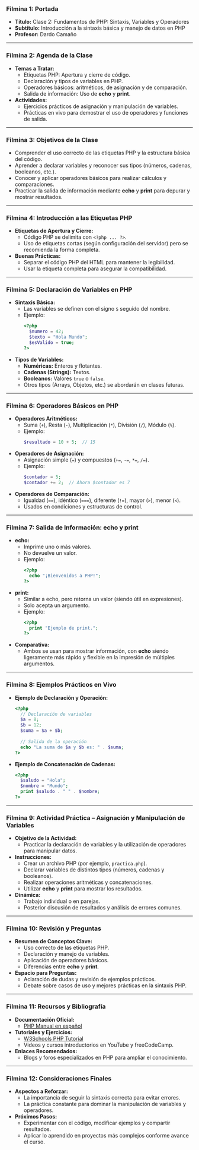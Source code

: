 ### Filmina 1: Portada
- **Título:** Clase 2: Fundamentos de PHP: Sintaxis, Variables y Operadores
- **Subtítulo:** Introducción a la sintaxis básica y manejo de datos en PHP
- **Profesor:** Dardo Camaño

---

### Filmina 2: Agenda de la Clase
- **Temas a Tratar:**
  - Etiquetas PHP: Apertura y cierre de código.
  - Declaración y tipos de variables en PHP.
  - Operadores básicos: aritméticos, de asignación y de comparación.
  - Salida de información: Uso de **echo** y **print**.
- **Actividades:**
  - Ejercicios prácticos de asignación y manipulación de variables.
  - Prácticas en vivo para demostrar el uso de operadores y funciones de salida.

---

### Filmina 3: Objetivos de la Clase
- Comprender el uso correcto de las etiquetas PHP y la estructura básica del código.
- Aprender a declarar variables y reconocer sus tipos (números, cadenas, booleanos, etc.).
- Conocer y aplicar operadores básicos para realizar cálculos y comparaciones.
- Practicar la salida de información mediante **echo** y **print** para depurar y mostrar resultados.

---

### Filmina 4: Introducción a las Etiquetas PHP
- **Etiquetas de Apertura y Cierre:**
  - Código PHP se delimita con `<?php ... ?>`.
  - Uso de etiquetas cortas (según configuración del servidor) pero se recomienda la forma completa.
- **Buenas Prácticas:**
  - Separar el código PHP del HTML para mantener la legibilidad.
  - Usar la etiqueta completa para asegurar la compatibilidad.

---

### Filmina 5: Declaración de Variables en PHP
- **Sintaxis Básica:**
  - Las variables se definen con el signo `$` seguido del nombre.
  - Ejemplo:
    ```php
    <?php
      $numero = 42;
      $texto = "Hola Mundo";
      $esValido = true;
    ?>
    ```
- **Tipos de Variables:**
  - **Numéricas:** Enteros y flotantes.
  - **Cadenas (Strings):** Textos.
  - **Booleanos:** Valores `true` o `false`.
  - Otros tipos (Arrays, Objetos, etc.) se abordarán en clases futuras.

---

### Filmina 6: Operadores Básicos en PHP
- **Operadores Aritméticos:**
  - Suma (`+`), Resta (`-`), Multiplicación (`*`), División (`/`), Módulo (`%`).
  - Ejemplo:  
    ```php
    $resultado = 10 + 5;  // 15
    ```
- **Operadores de Asignación:**
  - Asignación simple (`=`) y compuestos (`+=`, `-=`, `*=`, `/=`).
  - Ejemplo:  
    ```php
    $contador = 5;
    $contador += 2;  // Ahora $contador es 7
    ```
- **Operadores de Comparación:**
  - Igualdad (`==`), idéntico (`===`), diferente (`!=`), mayor (`>`), menor (`<`).
  - Usados en condiciones y estructuras de control.

---

### Filmina 7: Salida de Información: echo y print
- **echo:**
  - Imprime uno o más valores.
  - No devuelve un valor.
  - Ejemplo:
    ```php
    <?php
      echo "¡Bienvenidos a PHP!";
    ?>
    ```
- **print:**
  - Similar a echo, pero retorna un valor (siendo útil en expresiones).
  - Solo acepta un argumento.
  - Ejemplo:
    ```php
    <?php
      print "Ejemplo de print.";
    ?>
    ```
- **Comparativa:**
  - Ambos se usan para mostrar información, con **echo** siendo ligeramente más rápido y flexible en la impresión de múltiples argumentos.

---

### Filmina 8: Ejemplos Prácticos en Vivo
- **Ejemplo de Declaración y Operación:**
  ```php
  <?php
    // Declaración de variables
    $a = 8;
    $b = 12;
    $suma = $a + $b;
    
    // Salida de la operación
    echo "La suma de $a y $b es: " . $suma;
  ?>
  ```
- **Ejemplo de Concatenación de Cadenas:**
  ```php
  <?php
    $saludo = "Hola";
    $nombre = "Mundo";
    print $saludo . " " . $nombre;
  ?>
  ```

---

### Filmina 9: Actividad Práctica – Asignación y Manipulación de Variables
- **Objetivo de la Actividad:**
  - Practicar la declaración de variables y la utilización de operadores para manipular datos.
- **Instrucciones:**
  - Crear un archivo PHP (por ejemplo, `practica.php`).
  - Declarar variables de distintos tipos (números, cadenas y booleanos).
  - Realizar operaciones aritméticas y concatenaciones.
  - Utilizar **echo** y **print** para mostrar los resultados.
- **Dinámica:**
  - Trabajo individual o en parejas.
  - Posterior discusión de resultados y análisis de errores comunes.

---

### Filmina 10: Revisión y Preguntas
- **Resumen de Conceptos Clave:**
  - Uso correcto de las etiquetas PHP.
  - Declaración y manejo de variables.
  - Aplicación de operadores básicos.
  - Diferencias entre **echo** y **print**.
- **Espacio para Preguntas:**
  - Aclaración de dudas y revisión de ejemplos prácticos.
  - Debate sobre casos de uso y mejores prácticas en la sintaxis PHP.

---

### Filmina 11: Recursos y Bibliografía
- **Documentación Oficial:**
  - [PHP Manual en español](https://www.php.net/manual/es/)
- **Tutoriales y Ejercicios:**
  - [W3Schools PHP Tutorial](https://www.w3schools.com/php/)
  - Videos y cursos introductorios en YouTube y freeCodeCamp.
- **Enlaces Recomendados:**
  - Blogs y foros especializados en PHP para ampliar el conocimiento.

---

### Filmina 12: Consideraciones Finales
- **Aspectos a Reforzar:**
  - La importancia de seguir la sintaxis correcta para evitar errores.
  - La práctica constante para dominar la manipulación de variables y operadores.
- **Próximos Pasos:**
  - Experimentar con el código, modificar ejemplos y compartir resultados.
  - Aplicar lo aprendido en proyectos más complejos conforme avance el curso.

